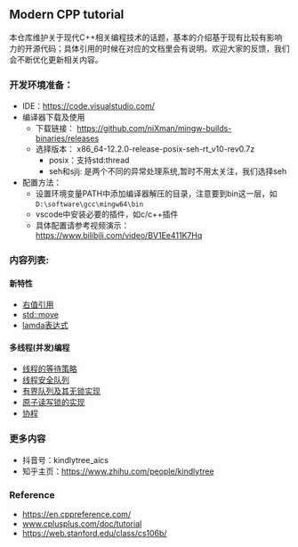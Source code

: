 ## Modern CPP tutorial
本仓库维护关于现代C++相关编程技术的话题，基本的介绍基于现有比较有影响力的开源代码；具体引用的时候在对应的文档里会有说明。欢迎大家的反馈，我们会不断优化更新相关内容。

### 开发环境准备：
- IDE：https://code.visualstudio.com/
- 编译器下载及使用
    - 下载链接： https://github.com/niXman/mingw-builds-binaries/releases
    - 选择版本： x86_64-12.2.0-release-posix-seh-rt_v10-rev0.7z
        - posix：支持std:thread
        - seh和sjlj: 是两个不同的异常处理系统,暂时不用太关注，我们选择seh
- 配置方法：
    - 设置环境变量PATH中添加编译器解压的目录，注意要到bin这一层，如`D:\software\gcc\mingw64\bin`
    - vscode中安装必要的插件，如c/c++插件
    - 具体配置请参考视频演示：https://www.bilibili.com/video/BV1Ee411K7Hq

### 内容列表:

#### 新特性
- [右值引用]()
- [std::move]()
- [lamda表达式]()

#### 多线程(并发)编程
- [线程的等待策略](./docs/wait_stategy.md)
- [线程安全队列](./docs/bounded_queue.md)
- [有界队列及其无锁实现](./docs/bounded_queue.md)
- [原子读写锁的实现](./docs/atomic_rw_lock.md)
- [协程](./)

### 更多内容
- 抖音号：kindlytree_aics
- 知乎主页：https://www.zhihu.com/people/kindlytree

### Reference
- https://en.cppreference.com/
- www.cplusplus.com/doc/tutorial
- https://web.stanford.edu/class/cs106b/
